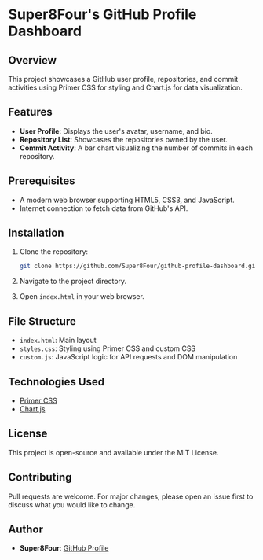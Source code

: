 # Super8Four's GitHub Profile Dashboard

## Overview

This project showcases a GitHub user profile, repositories, and commit activities using Primer CSS for styling and Chart.js for data visualization.

## Features

- **User Profile**: Displays the user's avatar, username, and bio.
- **Repository List**: Showcases the repositories owned by the user.
- **Commit Activity**: A bar chart visualizing the number of commits in each repository.

## Prerequisites

- A modern web browser supporting HTML5, CSS3, and JavaScript.
- Internet connection to fetch data from GitHub's API.

## Installation

1. Clone the repository:

    ```bash
    git clone https://github.com/Super8Four/github-profile-dashboard.git
    ```

2. Navigate to the project directory.
3. Open `index.html` in your web browser.

## File Structure

- `index.html`: Main layout
- `styles.css`: Styling using Primer CSS and custom CSS
- `custom.js`: JavaScript logic for API requests and DOM manipulation

## Technologies Used

- [Primer CSS](https://primer.style/css/)
- [Chart.js](https://www.chartjs.org/)

## License

This project is open-source and available under the MIT License.

## Contributing

Pull requests are welcome. For major changes, please open an issue first to discuss what you would like to change.

## Author

- **Super8Four**: [GitHub Profile](https://github.com/Super8Four)
